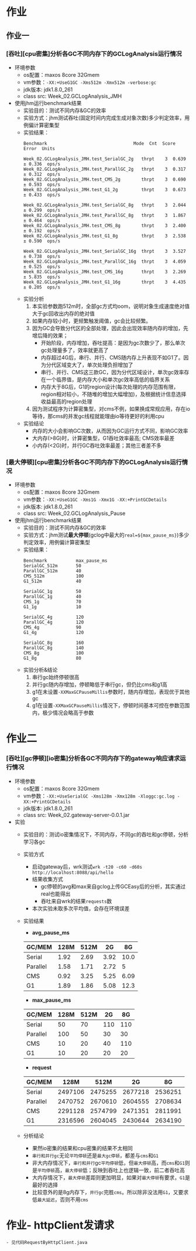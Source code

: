 # 作业

## 作业一
### [吞吐][cpu密集]分析各GC不同内存下的GCLogAnalysis运行情况
- 环境参数
    - os配置：maxos 8core 32Gmem
    - vm参数：```-XX:+UseG1GC -Xms512m -Xmx512m -verbose:gc```
    - jdk版本: jdk1.8.0_261
    - class src: Week_02.GCLogAnalysis_JMH
- 使用jhm运行benchmark结果
    - 实验目的：测试不同内存&GC的效率
    - 实验方式：jhm测试吞吐(固定时间内完成生成对象次数)多少判定效率，用例偏计算密集型
    - 实验结果：        
        ```
        Benchmark                                 Mode  Cnt  Score   Error  Units
        
        Week_02.GCLogAnalysis_JMH.test_SerialGC_2g   thrpt    3  0.639 ± 0.336  ops/s
        Week_02.GCLogAnalysis_JMH.test_ParallGC_2g   thrpt    3  0.317 ± 0.312  ops/s
        Week_02.GCLogAnalysis_JMH.test_CMS_2g        thrpt    3  0.690 ± 0.593  ops/s
        Week_02.GCLogAnalysis_JMH.test_G1_2g         thrpt    3  0.673 ± 0.433  ops/s
        
        Week_02.GCLogAnalysis_JMH.test_SerialGC_8g   thrpt    3  2.044 ± 0.299  ops/s
        Week_02.GCLogAnalysis_JMH.test_ParallGC_8g   thrpt    3  1.867 ± 0.464  ops/s
        Week_02.GCLogAnalysis_JMH.test_CMS_8g        thrpt    3  2.400 ± 0.192  ops/s
        Week_02.GCLogAnalysis_JMH.test_G1_8g         thrpt    3  2.538 ± 0.590  ops/s
        
        Week_02.GCLogAnalysis_JMH.test_SerialGC_16g  thrpt    3  3.527 ± 0.738  ops/s
        Week_02.GCLogAnalysis_JMH.test_ParallGC_16g  thrpt    3  4.059 ± 0.525  ops/s
        Week_02.GCLogAnalysis_JMH.test_CMS_16g       thrpt    3  2.269 ± 5.835  ops/s
        Week_02.GCLogAnalysis_JMH.test_G1_16g        thrpt    3  4.435 ± 0.205  ops/s
        ```
    - 实验分析
        1. 本实验参数跑512m时，全部gc方式均oom，说明对象生成速度绝对值大于gc回收出内存的绝对值
        2. 如果内存较小时，更频繁触发阈值，gc会比较频繁。
        3. 因为GC会导致分代区的全部处理，因此会出现效率随内存的增加，先增后降的效果；
            - 开始阶段，内存增加，吞吐提高：是因为gc次数少了，那么单次gc处理量多了，效率就更高了
            - 内存超过4G后，串行、并行、CMS随内存上升表现不如G1了。因为分代区域变大了，单次处理负担增加了
            - 串行、并行、CMS这三款GC，因为分代区域设计，单次gc效率存在一个临界值，是内存大小和单次gc效率高低的临界关系
            - 内存大于8G后，G1的region设计(每次处理的内存范围有限，region相对较小，不随堆的增加大幅增加)，及根据统计信息选择收益最高的region处理
        4. 因为测试程序为计算密集型，对cms不例，如果换成常规应用，存在io等待，那cms的并发gc线程就能理由io等待更好的利用cpu
    - 实验结论
        - 内存的大小会影响GC次数，从而因为GC运行方式不同，影响GC效率
        - 大内存(>8G)时，计算密集型，G1吞吐效率最高; CMS效率最差 
        - 小内存(<2G)时，并行GC吞吐效率最差；其他三者差不多
        
### [最大停顿][cpu密集]分析各GC不同内存下的GCLogAnalysis运行情况
- 环境参数
    - os配置：maxos 8core 32Gmem
    - vm参数：```-XX:+UseG1GC -Xms1G -Xmx1G -XX:+PrintGCDetails```
    - jdk版本: jdk1.8.0_261
    - class src: Week_02.GCLogAnalysis_Pause
- 使用jhm运行benchmark结果
    - 实验目的：测试不同内存&GC的效率
    - 实验方式：jhm测试**最大停顿**(gclog中最大的`real=${max_pause_ms}`)多少判定效率，用例偏计算密集型
    - 实验结果：        
        ```
        Benchmark           max_pause_ms
        SerialGC_512m       50
        ParallGC_512m       40
        CMS_512m            100
        G1_512m             40        
      
        SerialGC_1g         50
        ParallGC_1g         40
        CMS_1g              70
        G1_1g               10
        
        SerialGC_4g         120
        ParallGC_4g         120
        CMS_4g              90
        G1_4g               120
        
        SerialGC_8g         160
        ParallGC_8g         140
        CMS_8g              100 
        G1_8g               80 
        ```
    - 实验分析&结论
        1. 串行gc始终停顿很高
        2. 并行gc随内存增加，停顿略低于串行gc，但仍比cms和g1高
        3. g1在未设置`-XXMaxGCPauseMillis`参数时，随内存增加，表现优于其他gc
        4. g1在设置`-XXMaxGCPauseMillis`情况下，停顿时间基本可控在参数范围内，极少情况会略高于参数
        
# 作业二
### [吞吐][gc停顿][io密集]分析各GC不同内存下的gateway响应请求运行情况
- 环境参数
    - os配置：maxos 8core 32Gmem
    - vm参数：```-XX:+UseSerialGC -Xms128m -Xmx128m -Xloggc:gc.log -XX:+PrintGCDetails```
    - jdk版本: jdk1.8.0_261
    - class src: Week_02.gateway-server-0.0.1.jar
- 实验
    - 实验目的：测试io密集情况下，不同内存，不同gc的吞吐和gc停顿，分析学习各gc
    - 实验方式
        - 启动gateway后，wrk测试`wrk -t20 -c60 -d60s http://localhost:8088/api/hello`
        - 结果收集方式 
            - gc停顿的avg和max来自gclog上传GCEasy后的分析，其实通过real也能得出
            - 吞吐来自wrk的结果`requests`数
        - 本次实验未取多次平均值，会存在环境误差
    - 实验结果
        - **avg_pause_ms**
        
        | GC/MEM    | 128M | 512M    | 2G      | 8G      |
        | --------- | ---- | ------- | ------- | ------- |
        | Serial    | 1.92 | 2.69 | 3.92 | 10.0       |
        | Parallel  | 1.58 | 1.71 | 2.72 | 5 |
        | CMS       | 0.92 | 3.25 | 5.25 | 6.09 |
        | G1        | 1.89 | 1.86 | 5.08 | 12.3 |
        
        - **max_pause_ms**
                
        | GC/MEM    | 128M | 512M    | 2G      | 8G      |
        | --------- | ---- | ------- | ------- |-------  |
        | Serial    | 50   | 70      | 110     | 110     |
        | Parallel  | 100  | 50      | 30      | 30       |
        | CMS       | 10   | 20      | 40      | 110     |
        | G1        | 10   | 20      | 20      | 20      |
        
        - **request**
                        
        | GC/MEM    | 128M    | 512M    | 2G      | 8G      |
        | --------- | ------- | ------- | ------- |------- |
        | Serial    | 2497106 | 2475255 | 2677218 | 2536251 |
        | Parallel  | 2470752 | 2670610 | 2604555 | 2708634 |
        | CMS       | 2291128 | 2574799 | 2471351 | 2811991 |
        | G1        | 2316596 | 2604045 | 2430644 | 2634190 |
        
    - 分析结论
        - 果然io密集的结果和cpu密集的结果不太相同
        - `串行和并行gc`无论`平均停顿`还是`最大gc停顿`，都差与`cms`和`G1`
        - 非大内存情况下，`串行和并行`gc`平均停顿`低，但`最大停顿`高，而`cms`和`G1`则是`平均停顿`高，`最大停顿`低；反映到吞吐上也逻辑一致，前二者吞吐高
        - 大内存情况下，`最大停顿`差距则更加明显，如果对`最大停顿`有要求，`G1`是最好的选择
        - 比较意外的是8g内存下，`并行gc`完胜`cms`。所以除非没法用`G1`，又要求低`最大延迟`，否则不用`cms`
        
# 作业- httpClient发请求
    - 见代码RequestByHttpClient.java
       